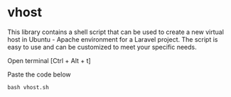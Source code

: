 # vhost
This library contains a shell script that can be used to create a new virtual host in Ubuntu - Apache environment for a Laravel project. The script is easy to use and can be customized to meet your specific needs.

Open terminal [Ctrl + Alt + t]

Paste the code below

`bash vhost.sh`



